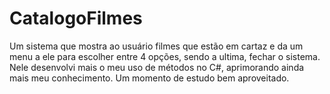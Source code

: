 # CatalogoFilmes
Um sistema que mostra ao usuário filmes que estão em cartaz e da um menu a ele para escolher entre 4 opções, sendo a ultima, fechar o sistema. Nele desenvolvi mais o meu uso de métodos no C#, aprimorando ainda mais meu conhecimento. Um momento de estudo bem aproveitado.
